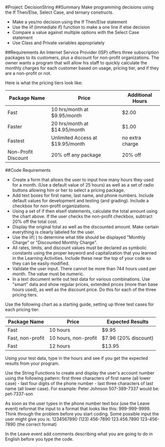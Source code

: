 #Project: DecisionString
##Summary
Make programming decisions using the If Then/Else, Select Case, and ternary constructs.

* Make a yes/no decision using the If Then/Else statement
* Use the iif (immediate if) function to make a one line if else decision
* Compare a value against multiple options with the Select Case statement
* Use Class and Private variables appropriately

##Requirements
An Internet Service Provider (ISP) offers three subscription packages to its customers, plus a discount for non-profit organizations. The owner wants a program that will allow his staff to quickly calculate the monthly charges for each customer based on usage, pricing tier, and if they are a non-profit or not.

Here is what the pricing tiers look like:

| Package Name | Price | Additional Hours |
| -------------|-------|------------------ |
| Fast         | 	10 hrs/month at $9.95/month	| $2.00 |
|Faster		 | 20 hrs/month at $14.95/month | $1.00 |
|Fastest		 | Unlimited Access at $19.95/month | no extra charge |
|Non-Profit Discount	| 20% off any package | 20% off |

##Code Requirements
* Create a form that allows the user to input how many hours they used for a month. (Use a default value of 25 hours) as well as a set of radio buttons allowing him or her to select a pricing package.
* Add text boxes for first name, last name, and phone numbers. Include default values for development and testing (and grading).
Include a checkbox for non-profit organizations.
* Using a set of if then elseif statements, calculate the total amount using the chart above. If the user checks the non-profit checkbox, subtract 20% off the total cost.
* Display the original total as well as the discounted amount. Make certain everything is clearly labeled for the user.
* Use the iif( ) to determine what title should be displayed "Monthly Charge" or "Discounted Monthly Charge".
* All rates, limits, and discount values must be declared as symbolic constants using the proper keyword and capitalization that you learned in the Learning Activities. Include these near the top of your code so they can be easily modified.
* Validate the user input. There cannot be more than 744 hours used per month. The value must be numeric.
* In a text document write out test data for various combinations. Use "smart" data and show regular prices, extended prices (more than base hours used), as well as the discount price. Do this for each of the three pricing tiers.

Use the following chart as a starting guide, setting up three test cases for each pricing tier:

| Package Name | Price | Expected Results |
---------------|-------|------------------|
| Fast | 10 hours | $9.95 |
| Fast, non-profit | 10 hours, non-profit | $7.96 (20% discount) |
| Fast | 12 hours | $13.95|

Using your test data, type in the hours and see if you get the expected results from your program.

Use the String Functions to create and display the user's account number using the following pattern: first three characters of first name (all lower case) - last four digits of the phone number - last three characters of last name (all lower case). 
For example:    Peter Johnson 507-389-7337 would be: pet-7337-son

As soon as the user types in the phone number text box (use the Leave event) reformat the input to a format that looks like this: 999-999-9999. Think through the problem before you start coding. Some possible input the user might give you is:
1234567890  (123) 456-7890  123.456.7890    123-456-7890 (the correct format)

In the Leave event add comments describing what you are going to do in English before you type the code.